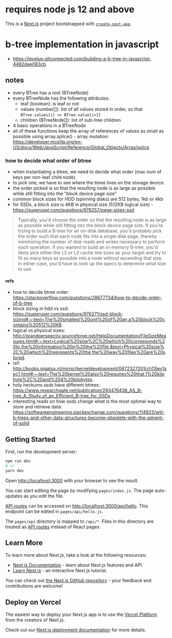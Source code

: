 # requires node js 12 and above

This is a [Next.js](https://nextjs.org/) project bootstrapped with [`create-next-app`](https://github.com/vercel/next.js/tree/canary/packages/create-next-app).

# b-tree implementation in javascript

- https://levelup.gitconnected.com/building-a-b-tree-in-javascript-4482dee083cb

## notes

- every BTree has a root (BTreeNode)
- every BTreeNode has the following attributes:
  - leaf (boolean): is leaf or not
  - values (number[]): list of all values stored in order, so that `BTree.values[i] <= BTree.value[i+1]`
  - children (BTreeNode[]): list of sub-tree children
- 4 basic operations in a BTreeNode
- all of these functions keep the array of references of values as small as possible using array.splice() - array mutation: https://developer.mozilla.org/en-US/docs/Web/JavaScript/Reference/Global_Objects/Array/splice

### how to decide what order of btree

- when instantiating a btree, we need to decide what order (max num of keys per non-leaf child node).
- to pick one, we have to see where the btree lives on the storage device.
- the order picked is so that the resulting node is as large as possible while still fitting into the "block device page size"
- common block sizes for HDD (spinning disks) are 512 bytes, 1kb or 4kb
- for SSDs, a block size is 4KB in physical size (512KB logical size) - https://superuser.com/questions/976257/page-sizes-ssd

> Typically, you'd choose the order so that the resulting node is as large as possible while still fitting into the block device page size. If you're trying to build a B-tree for an on-disk database, you'd probably pick the order such that each node fits into a single disk page, thereby minimizing the number of disk reads and writes necessary to perform each operation. If you wanted to build an in-memory B-tree, you'd likely pick either the L2 or L3 cache line sizes as your target and try to fit as many keys as possible into a node without exceeding that size. In either case, you'd have to look up the specs to determine what size to use.

#### refs

- how to decide btree order: https://stackoverflow.com/questions/28677734/how-to-decide-order-of-b-tree
- block sizing in hdd vs ssd: https://superuser.com/questions/976271/ssd-block-sizing#:~:text=The%20smallest%20unit%20of%20an,a%20block%20contains%20512%20KB.
- logical vs physical sizes: http://grandperspectiv.sourceforge.net/HelpDocumentation/FileSizeMeasures.html#:~:text=Logical%20size%2C%20which%20corresponds%20to,the%20information%20in%20the%20file.&text=Physical%20size%2C%20which%20represents%20the,the%20way%20files%20are%20stored.
- ref: http://books.gigatux.nl/mirror/kerneldevelopment/0672327201/ch13lev1sec1.html#:~:text=The%20kernel%20also%20requires%20that,1%20kilobyte%2C%20and%204%20kilobytes.
- holy heckums ssds have different btrees: https://www.researchgate.net/publication/293476436_AS_B-tree_A_Study_of_an_Efficient_B-tree_for_SSDs
- interesting reads on how ssds change what is the most optimal way to store and retrieve data: https://softwareengineering.stackexchange.com/questions/114923/will-b-trees-and-other-data-structures-become-obsolete-with-the-advent-of-solid

## Getting Started

First, run the development server:

```bash
npm run dev
# or
yarn dev
```

Open [http://localhost:3000](http://localhost:3000) with your browser to see the result.

You can start editing the page by modifying `pages/index.js`. The page auto-updates as you edit the file.

[API routes](https://nextjs.org/docs/api-routes/introduction) can be accessed on [http://localhost:3000/api/hello](http://localhost:3000/api/hello). This endpoint can be edited in `pages/api/hello.js`.

The `pages/api` directory is mapped to `/api/*`. Files in this directory are treated as [API routes](https://nextjs.org/docs/api-routes/introduction) instead of React pages.

## Learn More

To learn more about Next.js, take a look at the following resources:

- [Next.js Documentation](https://nextjs.org/docs) - learn about Next.js features and API.
- [Learn Next.js](https://nextjs.org/learn) - an interactive Next.js tutorial.

You can check out [the Next.js GitHub repository](https://github.com/vercel/next.js/) - your feedback and contributions are welcome!

## Deploy on Vercel

The easiest way to deploy your Next.js app is to use the [Vercel Platform](https://vercel.com/new?utm_medium=default-template&filter=next.js&utm_source=create-next-app&utm_campaign=create-next-app-readme) from the creators of Next.js.

Check out our [Next.js deployment documentation](https://nextjs.org/docs/deployment) for more details.
